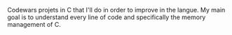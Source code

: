 Codewars projets in C that I'll do in order to improve in the langue. My main goal is to understand every line of code and specifically the memory management of C.
